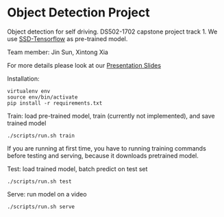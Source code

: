# Object Detection Project
Object detection for self driving. DS502-1702 capstone project track 1.
We use [SSD-Tensorflow](https://github.com/balancap/SSD-Tensorflow) as pre-trained model.

Team member: Jin Sun, Xintong Xia

For more details please look at our [Presentation Slides](https://docs.google.com/presentation/d/1zjTmVe6mQhGUx5bn145c0nYHdap9p5cSy_kiANv9StQ/edit?usp=sharing)

Installation:
```
virtualenv env
source env/bin/activate
pip install -r requirements.txt
```

Train: load pre-trained model, train (currently not implemented), and save trained model
```
./scripts/run.sh train
```
If you are running at first time, you have to running training commands before testing and serving,
because it downloads pretrained model.

Test: load trained model, batch predict on test set
```
./scripts/run.sh test
```

Serve: run model on a video
```
./scripts/run.sh serve
```
